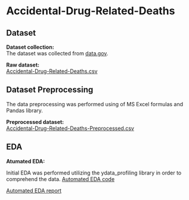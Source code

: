 # Accidental-Drug-Related-Deaths

## Dataset

**Dataset collection:**  
The dataset was collected from [data.gov](https://catalog.data.gov/dataset/accidental-drug-related-deaths-2012-2018).

**Raw dataset:**  
[Accidental-Drug-Related-Deaths.csv](https://github.com/suryapraneeth18/Accidental-Drug-Related-Deaths/blob/main/Accidental_Drug_Related_Deaths_2012-2022.csv)

## Dataset Preprocessing

The data preprocessing was performed using of MS Excel formulas and Pandas library.

**Preprocessed dataset:**  
[Accidental-Drug-Related-Deaths-Preprocessed.csv](https://github.com/suryapraneeth18/Accidental-Drug-Related-Deaths/blob/main/preprocessed_drugs_dataset.csv)

## EDA

**Atumated EDA:**

Initial EDA was performed utilizing the ydata_profiling library in order to comprehend the data.
[Automated EDA code](https://github.com/suryapraneeth18/Accidental-Drug-Related-Deaths/blob/main/Automated_EDA.ipynb)

[Automated EDA report](https://github.com/suryapraneeth18/Accidental-Drug-Related-Deaths/blob/main/profile_report.html)
